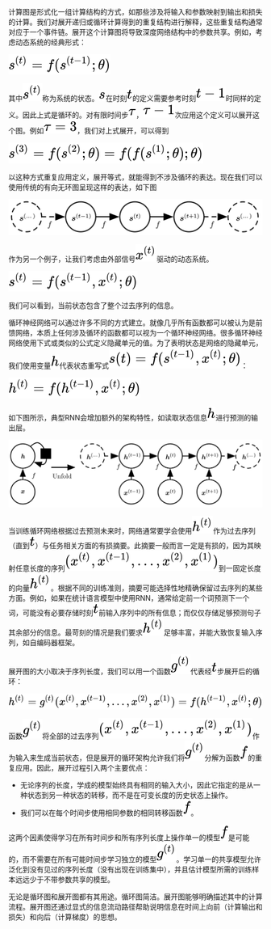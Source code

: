 计算图是形式化一组计算结构的方式，如那些涉及将输入和参数映射到输出和损失的计算。我们对展开递归或循环计算得到的重复结构进行解释，这些重复结构通常对应于一个事件链。展开这个计算图将导致深度网络结构中的参数共享。例如，考虑动态系统的经典形式：

![](./img/fc9a57da46a333c0436c4d69499e0832.svg)

其中![](./img/989312cadc6e3cd50503c7f6becff6be.svg)称为系统的状态。![](./img/03c7c0ace395d80182db07ae2c30f034.svg)在时刻![](./img/e358efa489f58062f10dd7316b65649e.svg)的定义需要参考时刻![](./img/f3e90ce87a25538f5a4be79a0a7c0fa5.svg)时同样的定义。因此上式是循环的。对有限时间步![](./img/a6f317b268ae825d94f832f970af607c.svg)，![](./img/b422096623c385dafd2646e55ecc1f44.svg)次应用这个定义可以展开这个图。例如![](./img/d3427a4c6e39f5c8b97636090b485de9.svg)，我们对上式展开，可以得到

![](./img/2fbbb4c60babe1037754517a5c77269d.svg)

以这种方式重复应用定义，展开等式，就能得到不涉及循环的表达。现在我们可以使用传统的有向无环图呈现这样的表达，如下图

![展开计算图1.png](./img/1594090178825-d74360a3-0801-48fb-a229-cf2901a83e91.png)

作为另一个例子，让我们考虑由外部信号![](./img/df9ed87e836e463cd086106035aef441.svg)驱动的动态系统。

![](./img/7cd23744a29caea50d7cf26e82d4a0c6.svg)

我们可以看到，当前状态包含了整个过去序列的信息。

循环神经网络可以通过许多不同的方式建立。就像几乎所有函数都可以被认为是前馈网络，本质上任何涉及循环的函数都可以视为一个循环神经网络。很多循环神经网络使用下式或类似的公式定义隐藏单元的值。为了表明状态是网络的隐藏单元，我们使用变量![](./img/2510c39011c5be704182423e3a695e91.svg)代表状态重写式![](./img/e5d8218b319d5ddfea38e15da280339c.svg)：

![](./img/b5c3457be5f6eea99615538650abce07.svg)

如下图所示，典型RNN会增加额外的架构特性，如读取状态信息![](./img/2510c39011c5be704182423e3a695e91.svg)进行预测的输出层。

![展开计算图2.png](./img/1594090334291-e24bdbe2-fbbd-420a-ac05-a421d17e5d92.png)

当训练循环网络根据过去预测未来时，网络通常要学会使用![](./img/7ddb4d2d45df22e2e98e6cc504f84787.svg)作为过去序列（直到![](./img/e358efa489f58062f10dd7316b65649e.svg)）与任务相关方面的有损摘要。此摘要一般而言一定是有损的，因为其映射任意长度的序列![](./img/4853841121d3f2ddb9d9efd1bf614d48.svg)到一固定长度的向量![](./img/7ddb4d2d45df22e2e98e6cc504f84787.svg)。根据不同的训练准则，摘要可能选择性地精确保留过去序列的某些方面。例如，如果在统计语言模型中使用RNN，通常给定前一个词预测下一个词，可能没有必要存储时刻![](./img/e358efa489f58062f10dd7316b65649e.svg)前输入序列中的所有信息；而仅仅存储足够预测句子其余部分的信息。最苛刻的情况是我们要求![](./img/7ddb4d2d45df22e2e98e6cc504f84787.svg)足够丰富，并能大致恢复输入序列，如自编码器框架。

展开图的大小取决于序列长度，我们可以用一个函数![](./img/ededcb90b8071069a783dea14b4aad14.svg)代表经![](./img/e358efa489f58062f10dd7316b65649e.svg)步展开后的循环：

![](./img/9aa21cc488466ffa8dba8a2863717e82.svg)

函数![](./img/ededcb90b8071069a783dea14b4aad14.svg)将全部的过去序列![](./img/4853841121d3f2ddb9d9efd1bf614d48.svg)作为输入来生成当前状态，但是展开的循环架构允许我们将![](./img/ededcb90b8071069a783dea14b4aad14.svg)分解为函数![](./img/8fa14cdd754f91cc6554c9e71929cce7.svg)的重复应用。因此，展开过程引入两个主要优点：

- 无论序列的长度，学成的模型始终具有相同的输入大小，因此它指定的是从一种状态到另一种状态的转移，而不是在可变长度的历史状态上操作。
- 我们可以在每个时间步使用相同参数的相同转移函数![](./img/8fa14cdd754f91cc6554c9e71929cce7.svg)。

这两个因素使得学习在所有时间步和所有序列长度上操作单一的模型![](./img/8fa14cdd754f91cc6554c9e71929cce7.svg)是可能的，而不需要在所有可能时间步学习独立的模型![](./img/ededcb90b8071069a783dea14b4aad14.svg)。学习单一的共享模型允许泛化到没有见过的序列长度（没有出现在训练集中），并且估计模型所需的训练样本远远少于不带参数共享的模型。

无论是循环图和展开图都有其用途。循环图简洁。展开图能够明确描述其中的计算流程。展开图还通过显式的信息流动路径帮助说明信息在时间上向前（计算输出和损失）和向后（计算梯度）的思想。
